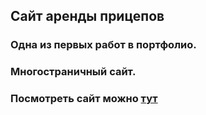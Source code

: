 ## Сайт аренды прицепов
### Одна из первых работ в портфолио.
### Многостраничный сайт.
### Посмотреть сайт можно [тут](navielon.github.io/pricep_p/)
